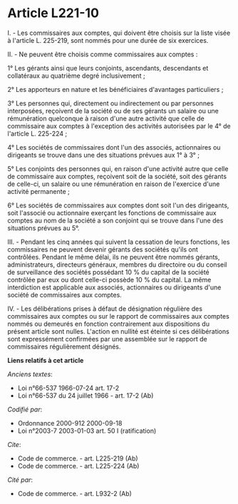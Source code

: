 # Article L221-10

I. - Les commissaires aux comptes, qui doivent être choisis sur la liste visée à l'article L. 225-219, sont nommés pour une
durée de six exercices.

II. - Ne peuvent être choisis comme commissaires aux comptes :

1° Les gérants ainsi que leurs conjoints, ascendants, descendants et collatéraux au quatrième degré inclusivement ;

2° Les apporteurs en nature et les bénéficiaires d'avantages particuliers ;

3° Les personnes qui, directement ou indirectement ou par personnes interposées, reçoivent de la société ou de ses gérants un
salaire ou une rémunération quelconque à raison d'une autre activité que celle de commissaire aux comptes à l'exception des
activités autorisées par le 4° de l'article L. 225-224 ;

4° Les sociétés de commissaires dont l'un des associés, actionnaires ou dirigeants se trouve dans une des situations prévues
aux 1° à 3°  ;

5° Les conjoints des personnes qui, en raison d'une activité autre que celle de commissaire aux comptes, reçoivent soit de la
société, soit des gérants de celle-ci, un salaire ou une rémunération en raison de l'exercice d'une activité permanente ;

6° Les sociétés de commissaires aux comptes dont soit l'un des dirigeants, soit l'associé ou actionnaire exerçant les
fonctions de commissaire aux comptes au nom de la société a son conjoint qui se trouve dans l'une des situations prévues au
5°.

III. - Pendant les cinq années qui suivent la cessation de leurs fonctions, les commissaires ne peuvent devenir gérants des
sociétés qu'ils ont contrôlées. Pendant le même délai, ils ne peuvent être nommés gérants, administrateurs, directeurs
généraux, membres du directoire ou du conseil de surveillance des sociétés possédant 10 % du capital de la société contrôlée
par eux ou dont celle-ci possède 10 % du capital. La même interdiction est applicable aux associés, actionnaires ou
dirigeants d'une société de commissaires aux comptes.

IV. - Les délibérations prises à défaut de désignation régulière des commissaires aux comptes ou sur le rapport de
commissaires aux comptes nommés ou demeurés en fonction contrairement aux dispositions du présent article sont nulles.
L'action en nullité est éteinte si ces délibérations sont expressément confirmées par une assemblée sur le rapport de
commissaires régulièrement désignés.

**Liens relatifs à cet article**

_Anciens textes_:

  - Loi n°66-537 1966-07-24 art. 17-2
  - Loi n°66-537 du 24 juillet 1966 - art. 17-2 (Ab)

_Codifié par_:

  - Ordonnance 2000-912 2000-09-18
  - Loi n°2003-7 2003-01-03 art. 50 I (ratification)

_Cite_:

  - Code de commerce. - art. L225-219 (Ab)
  - Code de commerce. - art. L225-224 (Ab)

_Cité par_:

  - Code de commerce. - art. L932-2 (Ab)
